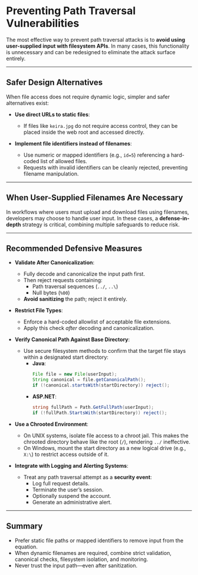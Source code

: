 # Preventing Path Traversal Vulnerabilities

The most effective way to prevent path traversal attacks is to **avoid using user-supplied input with filesystem APIs**. In many cases, this functionality is unnecessary and can be redesigned to eliminate the attack surface entirely.

---

## Safer Design Alternatives

When file access does not require dynamic logic, simpler and safer alternatives exist:

* **Use direct URLs to static files**:
  * If files like `keira.jpg` do not require access control, they can be placed inside the web root and accessed directly.
  
* **Implement file identifiers instead of filenames**:
  * Use numeric or mapped identifiers (e.g., `id=5`) referencing a hard-coded list of allowed files.
  * Requests with invalid identifiers can be cleanly rejected, preventing filename manipulation.

---

## When User-Supplied Filenames Are Necessary

In workflows where users must upload and download files using filenames, developers may choose to handle user input. In these cases, a **defense-in-depth** strategy is critical, combining multiple safeguards to reduce risk.

---

## Recommended Defensive Measures

* **Validate After Canonicalization**:
  * Fully decode and canonicalize the input path first.
  * Then reject requests containing:
    - Path traversal sequences (`../`, `..\`)
    - Null bytes (`%00`)
  * **Avoid sanitizing** the path; reject it entirely.

* **Restrict File Types**:
  * Enforce a hard-coded allowlist of acceptable file extensions.
  * Apply this check *after* decoding and canonicalization.

* **Verify Canonical Path Against Base Directory**:
  * Use secure filesystem methods to confirm that the target file stays within a designated start directory:
    - **Java**:
      ```java
      File file = new File(userInput);
      String canonical = file.getCanonicalPath();
      if (!canonical.startsWith(startDirectory)) reject();
      ```
    - **ASP.NET**:
      ```csharp
      string fullPath = Path.GetFullPath(userInput);
      if (!fullPath.StartsWith(startDirectory)) reject();
      ```

* **Use a Chrooted Environment**:
  * On UNIX systems, isolate file access to a chroot jail. This makes the chrooted directory behave like the root (`/`), rendering `../` ineffective.
  * On Windows, mount the start directory as a new logical drive (e.g., `X:\`) to restrict access outside of it.

* **Integrate with Logging and Alerting Systems**:
  * Treat any path traversal attempt as a **security event**:
    - Log full request details.
    - Terminate the user’s session.
    - Optionally suspend the account.
    - Generate an administrative alert.

---

## Summary

* Prefer static file paths or mapped identifiers to remove input from the equation.
* When dynamic filenames are required, combine strict validation, canonical checks, filesystem isolation, and monitoring.
* Never trust the input path—even after sanitization.
